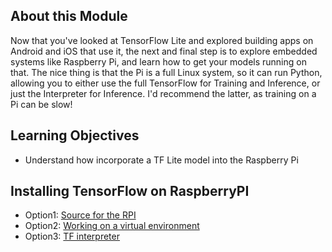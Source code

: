 ## About this Module
Now that you've looked at TensorFlow Lite and explored building apps on Android and iOS that use it, the next and final step is to explore embedded systems like Raspberry Pi, and learn how to get your models running on that. The nice thing is that the Pi is a full Linux system, so it can run Python, allowing you to either use the full TensorFlow for Training and Inference, or just the Interpreter for Inference. I'd recommend the latter, as training on a Pi can be slow!

## Learning Objectives
* Understand how incorporate a TF Lite model into the Raspberry Pi

## Installing TensorFlow on RaspberryPI
* Option1: [Source for the RPI](https://github.com/tensorflow/build/tree/master/raspberry_pi_builds)
* Option2: [Working on a virtual environment](https://www.tensorflow.org/install/pip)
* Option3: [TF interpreter](https://www.tensorflow.org/lite/guide/python)
